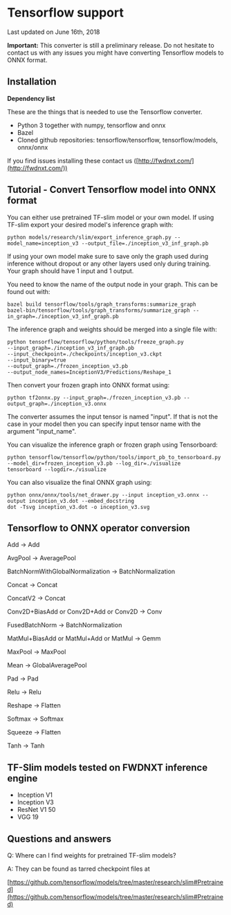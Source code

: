# Tensorflow support

Last updated on June 16th, 2018

**Important:** This converter is still a preliminary release. Do not hesitate to contact us with any issues you might have converting Tensorflow models to ONNX format.

## Installation

**Dependency list**

These are the things that is needed to use the Tensorflow converter.

- Python 3 together with numpy, tensorflow and onnx
- Bazel
- Cloned github repositories: tensorflow/tensorflow, tensorflow/models, onnx/onnx

If you find issues installing these contact us ([http://fwdnxt.com/](http://fwdnxt.com/))

## Tutorial - Convert Tensorflow model into ONNX format

You can either use pretrained TF-slim model or your own model. If using TF-slim export your desired model's inference graph with:

```
python models/research/slim/export_inference_graph.py --model_name=inception_v3 --output_file=./inception_v3_inf_graph.pb
```

If using your own model make sure to save only the graph used during inference without dropout or any other layers used only during training. Your graph should have 1 input and 1 output.

You need to know the name of the output node in your graph. This can be found out with:

```
bazel build tensorflow/tools/graph_transforms:summarize_graph
bazel-bin/tensorflow/tools/graph_transforms/summarize_graph --in_graph=./inception_v3_inf_graph.pb
```

The inference graph and weights should be merged into a single file with:

```
python tensorflow/tensorflow/python/tools/freeze_graph.py 
--input_graph=./inception_v3_inf_graph.pb 
--input_checkpoint=./checkpoints/inception_v3.ckpt 
--input_binary=true 
--output_graph=./frozen_inception_v3.pb 
--output_node_names=InceptionV3/Predictions/Reshape_1
```

Then convert your frozen graph into ONNX format using:

```
python tf2onnx.py --input_graph=./frozen_inception_v3.pb --output_graph=./inception_v3.onnx
```

The converter assumes the input tensor is named "input". If that is not the case in your model then you can specify input tensor name with the argument "input_name".

You can visualize the inference graph or frozen graph using Tensorboard:

```
python tensorflow/tensorflow/python/tools/import_pb_to_tensorboard.py --model_dir=frozen_inception_v3.pb --log_dir=./visualize
tensorboard --logdir=./visualize
```

You can also visualize the final ONNX graph using:

```
python onnx/onnx/tools/net_drawer.py --input inception_v3.onnx --output inception_v3.dot --embed_docstring
dot -Tsvg inception_v3.dot -o inception_v3.svg
```

## Tensorflow to ONNX operator conversion

Add -&gt; Add

AvgPool -&gt; AveragePool

BatchNormWithGlobalNormalization -&gt; BatchNormalization

Concat -&gt; Concat

ConcatV2 -&gt; Concat

Conv2D+BiasAdd or Conv2D+Add or Conv2D -&gt; Conv

FusedBatchNorm -&gt; BatchNormalization

MatMul+BiasAdd or MatMul+Add or MatMul -&gt; Gemm

MaxPool -&gt; MaxPool

Mean -&gt; GlobalAveragePool

Pad -&gt; Pad

Relu -&gt; Relu

Reshape -&gt; Flatten

Softmax -&gt; Softmax

Squeeze -&gt; Flatten

Tanh -&gt; Tanh

## TF-Slim models tested on FWDNXT inference engine

* Inception V1
* Inception V3
* ResNet V1 50
* VGG 19

## Questions and answers

Q: Where can I find weights for pretrained TF-slim models?

A: They can be found as tarred checkpoint files at

[https://github.com/tensorflow/models/tree/master/research/slim#Pretrained](https://github.com/tensorflow/models/tree/master/research/slim#Pretrained)


